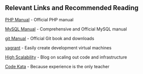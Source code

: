 ## Relevant Links and Recommended Reading

[PHP Manual](http://php.net) - Official PHP manual

[MySQL Manual](http://dev.mysql.com/doc/refman/5.6/en/index.html) - Comprehensive and Official MySQL manual

[git Manual](http://git-scm.com/) - Official Git book and downloads

[vagrant](https://www.vagrantup.com/) - Easily create development virtual machines

[High Scalability](http://highscalability.com) - Blog on scaling out code and infrastructure

[Code Kata](http://codekata.com/) - Because experience is the only teacher
